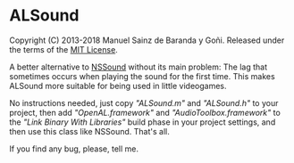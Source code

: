 # ALSound
Copyright (C) 2013-2018 Manuel Sainz de Baranda y Goñi.
Released under the terms of the [MIT License](LICENSE).

A better alternative to [NSSound](http://developer.apple.com/library/mac/documentation/Cocoa/Reference/ApplicationKit/Classes/NSSound_Class) without its main problem: The lag that sometimes occurs when playing the sound for the first time. This makes ALSound more suitable for being used in little videogames.

No instructions needed, just copy _"ALSound.m"_ and _"ALSound.h"_ to your project, then add _"OpenAL.framework"_ and _"AudioToolbox.framework"_ to the _"Link Binary With Libraries"_ build phase in your project settings, and then use this class like NSSound. That's all.

If you find any bug, please, tell me.
